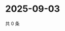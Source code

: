 # 2025-09-03

共 0 条

<!-- BEGIN ZHIHUVIDEO -->
<!-- 最后更新时间 Wed Sep 03 2025 18:11:38 GMT+0800 (China Standard Time) -->

<!-- END ZHIHUVIDEO -->
